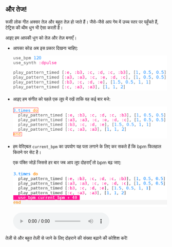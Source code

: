 ## और तेज!

रूसी लोक गीत अक्सर तेज़ और बहुत तेज़ हो जाते हैं। जैसे-जैसे आप गेम में उच्च स्तर पर पहुँचते हैं, टेट्रिस की थीम धुन भी ऐसा करती है।

आइए हम आपकी धुन को तेज़ और तेज़ बनाएँ।

+ आपका कोड अब इस प्रकार दिखना चाहिए:
    
    ![स्क्रीनशॉट](images/tetris-part1.png)

+ आइए हम संगीत को पहले एक लूप में रखें ताकि वह कई बार बजे:
    
    ![स्क्रीनशॉट](images/tetris-times.png)

+ हम वेरिएबल `current_bpm` का उपयोग यह पता लगाने के लिए कर सकते हैं कि bpm फिलहाल कितने पर सेट है।
    
    एक पंक्ति जोड़ें जिससे हर बार जब आप लूप दोहराएँ तो bpm बढ़ जाए:
    
    ![स्क्रीनशॉट](images/tetris-bpm.png)
    
    <div id="audio-preview" class="pdf-hidden">
      <audio controls preload> <source src="resources/tetris-2.mp3" type="audio/mpeg"> आपका ब्राउज़र <code>audio</code> तत्व का समर्थन नहीं करता है। </audio>
    </div>

तेज़ी से और बहुत तेज़ी से जाने के लिए दोहराने की संख्या बढ़ाने की कोशिश करें!